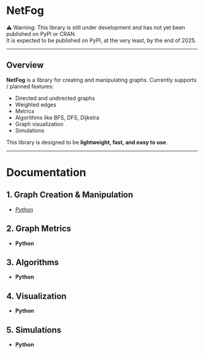 # NetFog

⚠️ Warning: This library is still under development and has not yet been published on PyPI or CRAN.  
It is expected to be published on PyPI, at the very least, by the end of 2025.

---

## Overview

**NetFog** is a library for creating and manipulating graphs.
Currently supports / planned features:
- Directed and undirected graphs
- Weighted edges
- Metrics
- Algorithms like BFS, DFS, Dijkstra
- Graph visualization
- Simulations

This library is designed to be **lightweight, fast, and easy to use**.

---
# Documentation

## 1. Graph Creation & Manipulation

- [*Python*](python/creation.md)


## 2. Graph Metrics

- **Python**


## 3. Algorithms

- **Python**


## 4. Visualization

- **Python**


## 5. Simulations

- **Python**
